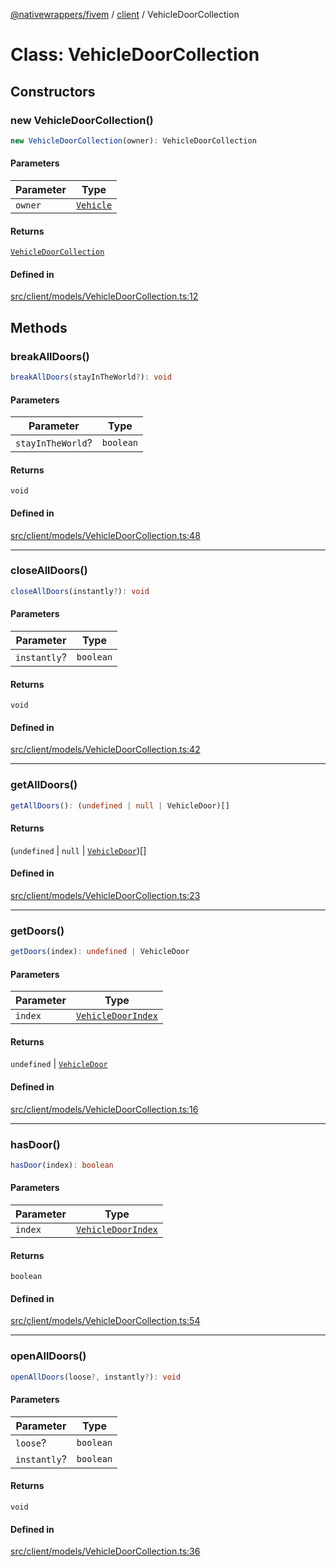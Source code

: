 [@nativewrappers/fivem](../../README.md) / [client](../README.md) / VehicleDoorCollection

# Class: VehicleDoorCollection

## Constructors

### new VehicleDoorCollection()

```ts
new VehicleDoorCollection(owner): VehicleDoorCollection
```

#### Parameters

| Parameter | Type |
| ------ | ------ |
| `owner` | [`Vehicle`](Vehicle.md) |

#### Returns

[`VehicleDoorCollection`](VehicleDoorCollection.md)

#### Defined in

[src/client/models/VehicleDoorCollection.ts:12](https://github.com/nativewrappers/fivem/blob/9c9296849bd5d47a19ca095df40cd4686e165154/src/client/models/VehicleDoorCollection.ts#L12)

## Methods

### breakAllDoors()

```ts
breakAllDoors(stayInTheWorld?): void
```

#### Parameters

| Parameter | Type |
| ------ | ------ |
| `stayInTheWorld`? | `boolean` |

#### Returns

`void`

#### Defined in

[src/client/models/VehicleDoorCollection.ts:48](https://github.com/nativewrappers/fivem/blob/9c9296849bd5d47a19ca095df40cd4686e165154/src/client/models/VehicleDoorCollection.ts#L48)

***

### closeAllDoors()

```ts
closeAllDoors(instantly?): void
```

#### Parameters

| Parameter | Type |
| ------ | ------ |
| `instantly`? | `boolean` |

#### Returns

`void`

#### Defined in

[src/client/models/VehicleDoorCollection.ts:42](https://github.com/nativewrappers/fivem/blob/9c9296849bd5d47a19ca095df40cd4686e165154/src/client/models/VehicleDoorCollection.ts#L42)

***

### getAllDoors()

```ts
getAllDoors(): (undefined | null | VehicleDoor)[]
```

#### Returns

(`undefined` \| `null` \| [`VehicleDoor`](VehicleDoor.md))[]

#### Defined in

[src/client/models/VehicleDoorCollection.ts:23](https://github.com/nativewrappers/fivem/blob/9c9296849bd5d47a19ca095df40cd4686e165154/src/client/models/VehicleDoorCollection.ts#L23)

***

### getDoors()

```ts
getDoors(index): undefined | VehicleDoor
```

#### Parameters

| Parameter | Type |
| ------ | ------ |
| `index` | [`VehicleDoorIndex`](../enumerations/VehicleDoorIndex.md) |

#### Returns

`undefined` \| [`VehicleDoor`](VehicleDoor.md)

#### Defined in

[src/client/models/VehicleDoorCollection.ts:16](https://github.com/nativewrappers/fivem/blob/9c9296849bd5d47a19ca095df40cd4686e165154/src/client/models/VehicleDoorCollection.ts#L16)

***

### hasDoor()

```ts
hasDoor(index): boolean
```

#### Parameters

| Parameter | Type |
| ------ | ------ |
| `index` | [`VehicleDoorIndex`](../enumerations/VehicleDoorIndex.md) |

#### Returns

`boolean`

#### Defined in

[src/client/models/VehicleDoorCollection.ts:54](https://github.com/nativewrappers/fivem/blob/9c9296849bd5d47a19ca095df40cd4686e165154/src/client/models/VehicleDoorCollection.ts#L54)

***

### openAllDoors()

```ts
openAllDoors(loose?, instantly?): void
```

#### Parameters

| Parameter | Type |
| ------ | ------ |
| `loose`? | `boolean` |
| `instantly`? | `boolean` |

#### Returns

`void`

#### Defined in

[src/client/models/VehicleDoorCollection.ts:36](https://github.com/nativewrappers/fivem/blob/9c9296849bd5d47a19ca095df40cd4686e165154/src/client/models/VehicleDoorCollection.ts#L36)

